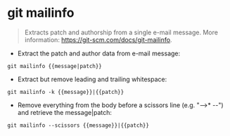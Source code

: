 # git mailinfo

> Extracts patch and authorship from a single e-mail message.
> More information: <https://git-scm.com/docs/git-mailinfo>.

- Extract the patch and author data from e-mail message:

`git mailinfo {{message|patch}}`

- Extract but remove leading and trailing whitespace:

`git mailinfo -k {{message}}|{{patch}}`

- Remove everything from the body before a scissors line (e.g. "-->* --") and retrieve the message|patch:

`git mailinfo --scissors {{message}}|{{patch}}`
